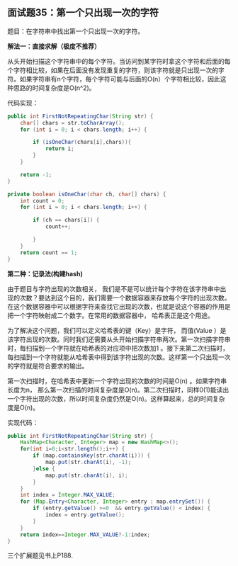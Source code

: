 ## 面试题35：第一个只出现一次的字符



题目：在字符串中找出第一个只出现一次的字符。

**解法一：直接求解（极度不推荐）**

从头开始扫描这个字符串中的每个字符。当访问到某字符时拿这个字符和后面的每个字符相比较，如果在后面没有发现重复的字符，则该字符就是只出现一次的字符。如果字符串有n个字符，每个字符可能与后面的O(n）个字符相比较，因此这种思路的时间复杂度是O(n^2)。

代码实现：
```java
public int FirstNotRepeatingChar(String str) {
    char[] chars = str.toCharArray();
    for (int i = 0; i < chars.length; i++) {

        if (isOneChar(chars[i],chars)){
            return i;
        }
    }

    return -1;
}

private boolean isOneChar(char ch, char[] chars) {
    int count = 0;
    for (int i = 0; i < chars.length; i++) {

        if (ch == chars[i]) {
            count++;

        }
    }
    return count == 1;
}
```

**第二种：记录法(构建hash)**

由于题目与字符出现的次数相关， 我们是不是可以统计每个字符在该字符串中出现的次数？要达到这个目的，我们需要一个数据容器来存放每个字符的出现次数。在这个数据容器中可以根据字符来查找它出现的次数，也就是说这个容器的作用是把一个字符映射成二个数字。在常用的数据容器中， 哈希表正是这个用途。 

为了解决这个问题，我们可以定义哈希表的键（Key）是字符， 而值(Value ）是该字符出现的次数。同时我们还需要从头开始扫描字符串两次。第一次扫描字符串时，每扫描到一个字符就在哈希表的对应项中把次数加1 。接下来第二次扫描时， 每扫描到一个字符就能从哈希表中得到该字符出现的次数。这样第一个只出现一次的字符就是符合要求的输出。 

第一次扫描时，在哈希表中更新一个字符出现的次数的时间是O(n) 。如果字符串长度为n， 那么第一次扫描的时间复杂度是O(n)。第二次扫描时，同样0(1)能读出一个字符出现的次数，所以时间复杂度仍然是O(n)。这样算起来，总的时间复杂度是O(n)。

实现代码：
```java
public int FirstNotRepeatingChar(String str) {
    HashMap<Character, Integer> map = new HashMap<>();
    for(int i=0;i<str.length();i++) {
        if (map.containsKey(str.charAt(i))) {
            map.put(str.charAt(i), -1);
        }else {
            map.put(str.charAt(i), i);
        }
    }
    int index = Integer.MAX_VALUE;
    for (Map.Entry<Character, Integer> entry : map.entrySet()) {
        if (entry.getValue() >=0  && entry.getValue() < index) {
            index = entry.getValue();
        }
    }
    return index==Integer.MAX_VALUE?-1:index;
}
```

三个扩展题见书上P188.


